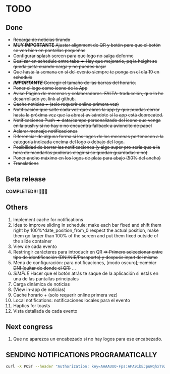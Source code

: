 # TODO

## Done

- ~~Recarga de noticias tirando~~
- ~~**MUY IMPORTANTE** Ajustar alignment de QR y botón para que el botón se vea bien en pantallas pequeñas~~
- ~~Configurar splash screen para que logo no salga deforme~~
- ~~Deslizar en schedule entre tabs => Hay que mejorarlo, pq la height se queda justa cuando carga y no puedes bajar~~
- ~~Que hasta la semana en sí del evento siempre te ponga en el día 19 en schedule~~
- ~~_**IMPORTANTE**_ Corregir el tamaño de las barras del horario.~~
- ~~Poner el logo como icono de la App~~
- ~~Aviso Página de mecenas y colaboradores. FALTA: traducción, que la he desarrollado yo, link al github.~~
- ~~Cache noticias + (solo requerir online primera vez)~~
- ~~Notificación que salte cada vez que abres la app (y que puedas cerrar hasta la próxima vez que la abras) avisándote si la app está deprecated.~~
- ~~Notificaciones Push => data/campo personalizado del icono que venga en la push y si no hay o no encuentra fallback a avioncito de papel~~
- ~~Aclarar mensaje notificaciones~~
- ~~Diferenciar de alguna forma si los logos de los mecenas pertenecen a la categoría indicada encima del logo o debajo del logo.~~
- ~~Posibilidad de borrar las notificaciones (y algo super pro sería que a la hora de mandarlas pudieras elegir si se quedan guardadas o no)~~
- ~~Poner ancho máximo en los logos de plata para abajo (50% del ancho)~~
- ~~Translations~~

## Beta release

**COMPLETED!!! 🎉🎉🎉**

## Others

1. Implement cache for notifications
1. Idea to improve sliding in schedule: make each bar fixed and shift them right by 100%*date_position_from_0 respect the actual position, make them go larger than 100% of the screen and put them fixed outside of the slide container
1. View de cada evento
1. Restringir carácteres para introducir en QR ~~=> Primero seleccionar entre tipo de identificación (DNI/NIE/Pasaporte) y después input del mismo~~
1. Menú de configuración: para notificaciones, [modo oscuro]~~, cambiar DNI (quitar de donde el QR)~~ ...
1. _SIMPLE_ Hacer que el botón atrás te saque de la aplicación si estás en una de las pantallas principales
1. Carga dinámica de noticias
1. (View in-app de noticias)
1. Cache horario + (solo requerir online primera vez)
1. Local notifications: notificaciones locales para el evento
1. Haptics for toasts
1. Vista detallada de cada evento

## Next congress

1. Que no aparezca un encabezado si no hay logos para ese encabezado.

## SENDING NOTIFICATIONS PROGRAMATICALLY

```bash
curl -X POST --header "Authorization: key=AAAAUUO-Fps:APA91bEJpuWqhxT9ZvLJ0ficdf1u-dhL8j-Nn9eYb5wUNoer_hpNmJy7AyCp-NCRvNzq-VX21PSY2fshqZLAN_wrqHOjqqF9PUCBRO8MBWkT4S0qZPqTdzv3kf9y3gU5gp83QkdHM7VF " --Header "Content-Type: application/json" https://fcm.googleapis.com/fcm/send -d "{\"to\":\"d4S6-vIURlWhLSkQDcid4X:APA91bFO_vC5xRYT2MO75aWr0kUwkAswGjCtEASkxGpP7C4MTpJ8UMe8ZuCtHCDdGp-021MvpGAhiqmUGJsxxZo7zEeBdTEjVT4NNfjGfeUykv4xL8bnGfWqb_MatBWuePXamHe0sRB5\",\"notification\":{\"body\":\"Firebase\"}}"
```
